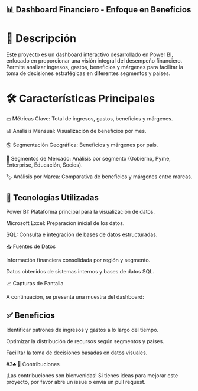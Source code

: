 ## 📊 Dashboard Financiero - Enfoque en Beneficios

# 🌟 Descripción

Este proyecto es un dashboard interactivo desarrollado en Power BI, enfocado en proporcionar una visión integral del desempeño financiero. Permite analizar ingresos, gastos, beneficios y márgenes para facilitar la toma de decisiones estratégicas en diferentes segmentos y países.

# 🛠️ Características Principales

💵 Métricas Clave: Total de ingresos, gastos, beneficios y márgenes.

📊 Análisis Mensual: Visualización de beneficios por mes.

🌎 Segmentación Geográfica: Beneficios y márgenes por país.

🏢 Segmentos de Mercado: Análisis por segmento (Gobierno, Pyme, Enterprise, Educación, Socios).

🏷️ Análisis por Marca: Comparativa de beneficios y márgenes entre marcas.

## 🧰 Tecnologías Utilizadas

Power BI: Plataforma principal para la visualización de datos.

Microsoft Excel: Preparación inicial de los datos.

SQL: Consulta e integración de bases de datos estructuradas.


📥 Fuentes de Datos

Información financiera consolidada por región y segmento.

Datos obtenidos de sistemas internos y bases de datos SQL.

📈 Capturas de Pantalla

A continuación, se presenta una muestra del dashboard:



## ✅ Beneficios

Identificar patrones de ingresos y gastos a lo largo del tiempo.

Optimizar la distribución de recursos según segmentos y países.

Facilitar la toma de decisiones basadas en datos visuales.

#3♣ 🤝 Contribuciones

¡Las contribuciones son bienvenidas! Si tienes ideas para mejorar este proyecto, por favor abre un issue o envía un pull request.

